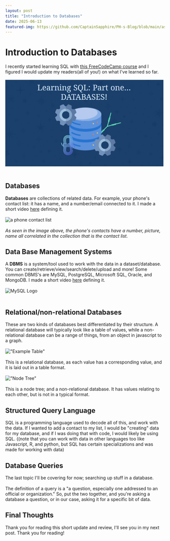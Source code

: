 ```yaml
---
layout: post
title: "Introduction to Databases"
date: 2025-06-13
featured-img: https://github.com/CaptainSapphire/PH-s-Blog/blob/main/assets/June%202025/Screenshot%202025-06-13%20162216.png?raw=true
---
```

# Introduction to Databases
I recently started learning SQL with [this FreeCodeCamp course](https://www.youtube.com/watch?v=HXV3zeQKqGY) and I figured I would update my readers(all of you!) on what I've learned so far. <br><br>
<img src="https://github.com/CaptainSapphire/PH-s-Blog/blob/main/assets/June%202025/Screenshot%202025-06-13%20162216.png?raw=true" alt="Database visual" width="500"/> <br><br>

## Databases
**Databases** are collections of related data. For example, your phone's contact list: it has a name, and a number/email connected to it. I made a short video [here](https://www.youtube.com/watch?v=cum_i-C1K-4) defining it. <br><Br>
<img src="https://www.howelawfirm.com/wp-content/uploads/2023/10/contacts-phone-favorites.jpg.webp" alt="a phone contact list" width="500"/> <br><br>
*As seen in the image above, the phone's contacts have a number, picture, name all correlated in the collection that is the contact list.*

## Data Base Management Systems
A **DBMS** is a system/tool used to work with the data in a dataset/database. You can create/retrieve/view/search/delete/upload and more! Some common DBMS's are MySQL, PostgreSQL, Microsoft SQL, Oracle, and MongoDB. I made a short video [here](https://www.youtube.com/watch?v=Lg4wGLsCE_Y) defining it. <br><Br>
<img src="https://encrypted-tbn0.gstatic.com/images?q=tbn:ANd9GcSF9UXfrx8TWM7eyKB1jdIk66ZoGVmTtqWjKQ&s" alt="MySQL Logo" width="500"/> <br><br>


## Relational/non-relational Databases
These are two kinds of databases best differentiated by their structure. A relational database will typically look like a table of values, while a non-relational database can be a range of things, from an object in javascript to a graph. <Br><Br>
!["Example Table"](https://vt-vtwa-assets.varsitytutors.com/vt-vtwa/uploads/problem_question_image/image/22885/TABLE8.PNG) <br><Br>
This is a relational database, as each value has a corresponding value, and it is laid out in a table format. <br><br>
!["Node Tree"](https://media.geeksforgeeks.org/wp-content/uploads/20240811023816/Introduction-to-Binary-Tree.webp)<br><br>
This is a node tree; and a non-relational database. It has values relating to each other, but is not in a typical format.

## Structured Query Language
SQL is a programming language used to decode all of this, and work with the data. If I wanted to add a contact to my list, I would be "creating" data for my database, and if I was doing that with code, I would likely be using SQL. ((note that you can work with data in other languages too like Javascript, R, and python, but SQL has certain specializations and was made for working with data)

## Database Queries
The last topic I'll be covering for now; searching up stuff in a database. <br><br>
The definition of a query is a "a question, especially one addressed to an official or organization." So, put the two together, and you're asking a database a question, or in our case, asking it for a specific bit of data. 

## Final Thoughts
Thank you for reading this short update and review, I'll see you in my next post. Thank you for reading!
